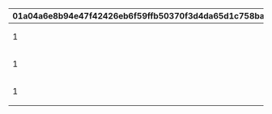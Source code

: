 |01a04a6e8b94e47f42426eb6f59ffb50370f3d4da65d1c758ba6c7505c09fc5d|ba599402c4230631a8b10448e8961511f15a3984c611595c9322983e9bfbfd92|210ae904f51eafdd06f0bd57f4db7be74b6c8e3f47a8ad54189f2ca70669d86a|c2f6221147b48b96073a467c4403831e11e3b66224173aca3a528da8759622b4|
| --- | --- | --- | --- |
|1|1|投票对象角色|可以为除限定版本以外的所有角色投票。\n※限定版本的角色即带有夏日、万圣节、圣诞节、新年、情人节字样的角色。|
|1|2|投票方法|可按照以下顺序投票。\n1. 点击想要投票的角色。\n2. 点击［投票］。\n3. 点击［确定］。\n※可选择是否将已投票内容在推特上转发。\n※投票时也可以不在推特上转发。|
|1|3|关于投票数|预计今后将举办投票数排名靠前角色出率提升的精选扭蛋。\n※佩可莉姆、可可萝、凯露、优衣、克莉丝提娜不包含在精选扭蛋中。|
